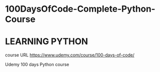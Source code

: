 # 100DaysOfCode-Complete-Python-Course
# LEARNING PYTHON
course URL
https://www.udemy.com/course/100-days-of-code/

Udemy 100 days Python course
